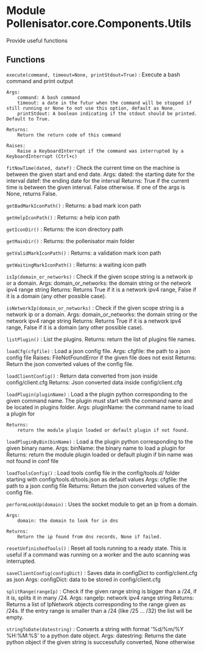 Module Pollenisator.core.Components.Utils
=========================================
Provide useful functions

Functions
---------

    
`execute(command, timeout=None, printStdout=True)`
:   Execute a bash command and print output
    
    Args:
        command: A bash command
        timeout: a date in the futur when the command will be stopped if still running or None to not use this option, default as None.
        printStdout: A boolean indicating if the stdout should be printed. Default to True.
    
    Returns:
        Return the return code of this command
    
    Raises:
        Raise a KeyboardInterrupt if the command was interrupted by a KeyboardInterrupt (Ctrl+c)

    
`fitNowTime(dated, datef)`
:   Check the current time on the machine is between the given start and end date.
    Args:
        dated: the starting date for the interval
        datef: the ending date for the interval
    Returns:
        True if the current time is between the given interval. False otherwise.
        If one of the args is None, returns False.

    
`getBadMarkIconPath()`
:   Returns:
    a bad mark icon path

    
`getHelpIconPath()`
:   Returns:
    a help icon path

    
`getIconDir()`
:   Returns:
    the icon directory path

    
`getMainDir()`
:   Returns:
    the pollenisator main folder

    
`getValidMarkIconPath()`
:   Returns:
    a validation mark icon path

    
`getWaitingMarkIconPath()`
:   Returns:
    a waiting icon path

    
`isIp(domain_or_networks)`
:   Check if the given scope string is a network ip or a domain.
    Args:
        domain_or_networks: the domain string or the network ipv4 range string
    Returns:
        Returns True if it is a network ipv4 range, False if it is a domain (any other possible case).

    
`isNetworkIp(domain_or_networks)`
:   Check if the given scope string is a network ip or a domain.
    Args:
        domain_or_networks: the domain string or the network ipv4 range string
    Returns:
        Returns True if it is a network ipv4 range, False if it is a domain (any other possible case).

    
`listPlugin()`
:   List the plugins.
    Returns:
        return the list of plugins file names.

    
`loadCfg(cfgfile)`
:   Load a json config file.
    Args:
        cfgfile: the path to a json config file
    Raises:
        FileNotFoundError if the given file does not exist
    Returns:
        Return the json converted values of the config file.

    
`loadClientConfig()`
:   Return data converted from json inside config/client.cfg
    Returns:
        Json converted data inside config/client.cfg

    
`loadPlugin(pluginName)`
:   Load a the plugin python corresponding to the given command name.
    The plugin must start with the command name and be located in plugins folder.
    Args:
        pluginName: the command name to load a plugin for
    
    Returns:
        return the module plugin loaded or default plugin if not found.

    
`loadPluginByBin(binName)`
:   Load a the plugin python corresponding to the given binary name.
    Args:
        binName: the binary name to load a plugin for
    Returns:
        return the module plugin loaded or default plugin if bin name was not found in conf file

    
`loadToolsConfig()`
:   Load tools config file in the config/tools.d/ folder starting with
    config/tools.d/tools.json as default values
    Args:
        cfgfile: the path to a json config file
    Returns:
        Return the json converted values of the config file.

    
`performLookUp(domain)`
:   Uses the socket module to get an ip from a domain.
    
    Args:
        domain: the domain to look for in dns
    
    Returns:
        Return the ip found from dns records, None if failed.

    
`resetUnfinishedTools()`
:   Reset all tools running to a ready state. This is useful if a command was running on a worker and the auto scanning was interrupted.

    
`saveClientConfig(configDict)`
:   Saves data in configDict to config/client.cfg as json
    Args:
        configDict: data to be stored in config/client.cfg

    
`splitRange(rangeIp)`
:   Check if the given range string is bigger than a /24, if it is, splits it in many /24.
    Args:
        rangeIp: network ipv4 range string
    Returns:
        Returns a list of IpNetwork objects corresponding to the range given as /24s.
        If the entry range is smaller than a /24 (like /25 ... /32) the list will be empty.

    
`stringToDate(datestring)`
:   Converts a string with format '%d/%m/%Y %H:%M:%S' to a python date object.
    Args:
        datestring: Returns the date python object if the given string is successfully converted, None otherwise